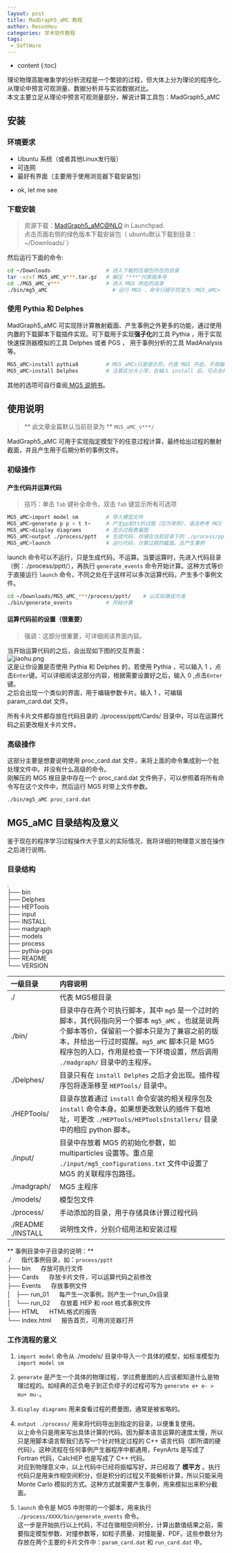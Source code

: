 ```yaml
---
layout: post
title: MadGraph5_aMC 教程
author: ResonHou
categories: 学术软件教程
tags:
 - SoftWare
---
```


* content
{:toc}

理论物理高能唯象学的分析流程是一个繁锁的过程，但大体上分为理论的程序化、从理论中预言可观测量、数据分析并与实验数据对比。  
本文主要立足从理论中预言可观测量部分，解说计算工具包：MadGraph5_aMC
<!-- more -->
## 安装  
### 环境要求
- Ubuntu 系统（或者其他Linux发行版）
- 可连网
- 最好有界面（主要用于使用浏览器下载安装包）  
* ok, let me see

### 下载安装  
> 资源下载：[MadGraph5_aMC@NLO](https://launchpad.net/mg5amcnlo) in Launchpad.  
> 点击页面右侧的绿色版本下载安装包（ ubuntu默认下载到目录：~/Downloads/ ）  

然后运行下面的命令:  

```bash
cd ~/Downloads                  # 进入下载的压缩包所在的目录
tar -xzvf MG5_aMC_v***.tar.gz   # 解压 "***"代表版本号
cd ./MG5_aMC_v***               # 进入 MG5 所在的目录
./bin/mg5_aMC                     # 运行 MG5 ，命令行提示符变为：MG5_aMC>
```

### 使用 Pythia 和 Delphes
MadGraph5_aMC 可实现除计算散射截面、产生事例之外更多的功能，通过使用内置的下载脚本下载插件实现。可下载用于实现**强子化**的工具 Pythia ，用于实现快速探测器模拟的工具 Delphes 或者 PGS ， 用于事例分析的工具 MadAnalysis 等。
```bash
MG5_aMC>install pythia8         # MG5_aMC>只是提示符，代表 MG5 开启，不用输到命令行，其后面的才是命令
MG5_aMC>install Delphes         # 注意区分大小写，在输入 install 后，可点击两次 Tab 键，显示所有的选项。
```
其他的选项可自行查阅[ MG5 说明书](https://arxiv.org/abs/1405.0301v2)。

## 使用说明
> ** 此文章全篇默认当前目录为 ** `MG5_aMC_v***/`

MadGraph5_aMC 可用于实现指定模型下的任意过程计算，最终给出过程的散射截面，并且产生用于后期分析的事例文件。  
### 初级操作

#### 产生代码并运算代码
> 技巧：单击 `Tab` 键补全命令，双击 `Tab` 键显示所有可选项  

```bash
MG5_aMC>import model sm         # 导入模型文件
MG5_aMC>generate p p > t t~     # 产生pp到tt的过程（仅为举例），语法参考 MG5 说明书附录
MG5_aMC>display diagrams        # 显示过程费曼图
MG5_aMC>output ./process/pptt   # 生成代码，存储在当前目录下的 ./process/pptt/ 目录中
MG5_aMC>launch                  # 运行代码，计算过程的截面，且产生事例
```
launch 命令可以不运行，只是生成代码，不运算。当要运算时，先进入代码目录（例：./process/pptt/），再执行 `generate_events` 命令开始计算。这种方式等价于直接运行 `launch` 命令，不同之处在于这样可以多次运算代码，产生多个事例文件。
```bash
cd ~/Downloads/MG5_aMC_***/process/pptt/    # 以实际路径为准
./bin/generate_events           # 开始计算
```
#### 运算代码前的设置（很重要）
> 强调：这部分很重要，可详细阅读界面内容。

当开始运算代码的之后，会出现如下图的交互界面：  
![jiaohu.png](https://i.loli.net/2018/05/05/5aedc3746933d.png)  
这是让你设置是否使用 Pythia 和 Delphes 的，若使用 Pythia ，可以输入 1 ，点击`Enter`键。可以详细阅读这部分内容，根据需要设置好之后，输入 0 ,点击`Enter`键。  
之后会出现一个类似的界面，用于编辑参数卡片。输入 1 ，可编辑 param_card.dat 文件。

所有卡片文件都存放在代码目录的 ./process/pptt/Cards/ 目录中，可以在运算代码之前更改相关卡片文件。

### 高级操作
这部分主要是想要说明使用 proc_card.dat 文件，来将上面的命令集成到一个批处理文件中。并没有什么高级的命令。  
刚解压的 MG5 根目录中存在一个 proc_card.dat 文件例子，可以参照着将所有命令写在这个文件中，然后运行 MG5 时带上文件参数。
```bash
./bin/mg5_aMC proc_card.dat
```

## MG5_aMC 目录结构及意义
鉴于现在的程序学习过程操作大于意义的实际情况，我将详细的物理意义放在操作之后进行说明。  
### 目录结构

.  
├── bin  
├── Delphes  
├── HEPTools  
├── input  
├── INSTALL  
├── madgraph  
├── models  
├── process  
├── pythia-pgs  
├── README  
└── VERSION  

| 一级目录 | 内容说明 |
|:-|:----|
| ./ | 代表 MG5根目录 |
| ./bin/ | 目录中存在两个可执行脚本，其中 `mg5` 是一个过时的脚本，其代码指向另一个脚本 `mg5_aMC` 。也就是说两个脚本等价，保留前一个脚本只是为了兼容之前的版本，并给出一行过时提醒。`mg5_aMC` 脚本只是 MG5 程序包的入口，作用是检查一下环境设置，然后调用 `./madgraph/` 目录中的主程序。 |  
| ./Delphes/   | 目录只有在 `install Delphes` 之后才会出现。插件程序包将逐渐移至 `HEPTools/` 目录中。|
|  ./HEPTools/ | 目录存放着通过 `install` 命令安装的相关程序包及 `install` 命令本身。如果想更改默认的插件下载地址，可更改 `./HEPTools/HEPToolsInstallers/` 目录中的相应 python 脚本。|
| ./input/ | 目录中存放着 MG5 的初始化参数，如 multiparticles 设置等。重点是 `./input/mg5_configurations.txt` 文件中设置了 MG5 的关联程序包路径。|
| ./madgraph/ | MG5 主程序 |
| ./models/ | 模型包文件 |
| ./process/ | 手动添加的目录，用于存储具体计算过程代码 |
| ./README ./INSTALL | 说明性文件，分别介绍用法和安装过程 |



** 事例目录中子目录的说明：**  
./ &nbsp;&nbsp;&nbsp;&nbsp; 指代事例目录，如：`process/pptt`  
├── bin &nbsp;&nbsp;&nbsp;&nbsp; 存放可执行文件  
├── Cards &nbsp;&nbsp;&nbsp;&nbsp; 存放卡片文件，可以运算代码之前修改  
├── Events &nbsp;&nbsp;&nbsp;&nbsp; 存放事例文件  
│   ├── run_01 &nbsp;&nbsp;&nbsp;&nbsp; 每产生一次事例，则产生一个run_0x目录  
│   └── run_02 &nbsp;&nbsp;&nbsp;&nbsp; 存放着 HEP 和 root 格式事例文件  
├── HTML &nbsp;&nbsp;&nbsp;&nbsp;  HTML格式的报告  
└── index.html &nbsp;&nbsp;&nbsp;&nbsp; 报告首页，可用浏览器打开  

### 工作流程的意义
1. `import model` 命令从 ./models/ 目录中导入一个具体的模型，如标准模型为 `import model sm`  

2. `generate` 是产生一个具体的物理过程，学过费曼图的人应该都知道什么是物理过程的。如经典的正负电子到正负缪子的过程可写为 `generate e+ e- > mu+ mu-`。  

3. `display diagrams` 用来查看过程的费曼图，通常是被省略的。

4. `output ./process/` 用来将代码导出到指定的目录，以便重复使用。  
以上命令只是用来写出具体计算的代码。因为脚本语言运算的速度太慢，所以只是用脚本语言帮我们去写一个针对特定过程的 C++ 语言代码（即所谓的硬代码）。这种流程在任何事例产生器程序中都通用，FeynArts 是写成了 Fortran 代码，CalcHEP 也是写成了 C++ 代码。  
对应到物理意义中，以上代码中已经将振幅写好，并已经取了 **模平方** 。执行代码只是用来作相空间积分，但是积分的过程又不能解析计算，所以只能采用 Monte Carlo 模拟的方式。这种方式就需要产生事例，用来模拟出来积分截面。

5. `launch` 命令是 MG5 中附带的一个脚本，用来执行 `./process/XXXX/bin/generate_events` 命令。  
这一步是开始执行以上代码，不过在做相空间积分，计算出数值结果之前，需要指定模型参数、对撞参数等，如粒子质量、对撞能量、PDF。这些参数分为存放在两个主要的卡片文件中：`param_card.dat` 和 `run_card.dat` 中。
